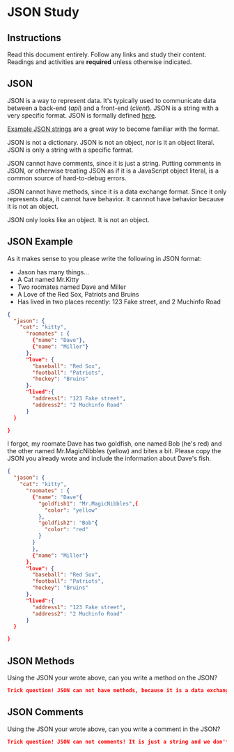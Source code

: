 # JSON Study

## Instructions

Read this document entirely. Follow any links and study their content. Readings
and activities are **required** unless otherwise indicated.

## JSON

JSON is a way to represent data. It's typically used to communicate data between
a back-end (*api*) and a front-end (*client*). JSON is a string with a very
specific format. JSON is formally defined [here](http://www.json.org/).

[Example JSON strings](http://json.org/example.html) are a great way to become
familiar with the format.

JSON is not a dictionary. JSON is not an object, nor is it an object literal.
JSON is only a string with a specific format.

JSON cannot have comments, since it is just a string. Putting comments in JSON,
or otherwise treating JSON as if it is a JavaScript object literal, is a common
source of hard-to-debug errors.

JSON cannot have methods, since it is a data exchange format. Since it only
represents data, it cannot have behavior. It cannnot have behavior because it is
not an object.

JSON only looks like an object. It is not an object.

## JSON Example

As it makes sense to you please write the following in JSON format:

-   Jason has many things...
-   A Cat named Mr.Kitty
-   Two roomates named Dave and Miller
-   A Love of the Red Sox, Patriots and Bruins
-   Has lived in two places recently: 123 Fake street, and 2 Muchinfo Road

```json
{
  "jason": {
    "cat": "kitty",
      "roomates" : {
        {"name": "Dave"},
        {"name": "Miller"}
      },
      "love": {
        "baseball": "Red Sox",
        "football": "Patriots",
        "hockey": "Bruins"
      }.
      "lived":{
        "address1": "123 Fake street",
        "address2": "2 Muchinfo Road"
      }
  }

}
```

I forgot, my roomate Dave has two goldfish, one named Bob (he's red) and the
other named Mr.MagicNibbles (yellow) and bites a bit. Please copy the JSON you
already wrote and include the information about Dave's fish.

```json
{
  "jason": {
    "cat": "kitty",
      "roomates" : {
        {"name": "Dave"{
          "goldfish1": "Mr.MagicNibbles",{
            "color": "yellow"
          },
          "goldfish2": "Bob"{
            "color": "red"
          }
        }
        },
        {"name": "Miller"}
      },
      "love": {
        "baseball": "Red Sox",
        "football": "Patriots",
        "hockey": "Bruins"
      }.
      "lived":{
        "address1": "123 Fake street",
        "address2": "2 Muchinfo Road"
      }
  }

}
```

## JSON Methods

Using the JSON your wrote above, can you write a method on the JSON?

```json
Trick question! JSON can not have methods, because it is a data exchange format only.
```

## JSON Comments

Using the JSON your wrote above, can you write a comment in the JSON?

```json
Trick question! JSON can not comments! It is just a string and we don't want to treat it like an object literal. 
```
